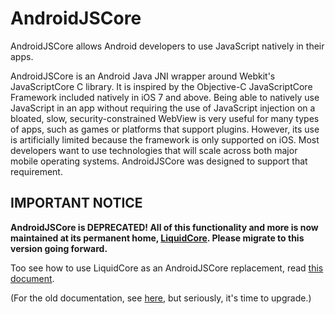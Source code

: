 AndroidJSCore
=============

AndroidJSCore allows Android developers to use JavaScript natively in their apps.

AndroidJSCore is an Android Java JNI wrapper around Webkit's JavaScriptCore C library.
It is inspired by the Objective-C JavaScriptCore Framework included natively in
iOS 7 and above.  Being able to natively use JavaScript in an app without requiring the use of
JavaScript injection on a bloated, slow, security-constrained WebView is very useful
for many types of apps, such as games or platforms that support plugins.  However,
its use is artificially limited because the framework is only supported on iOS.  Most
developers want to use technologies that will scale across both major mobile
operating systems.  AndroidJSCore was designed to support that requirement.

IMPORTANT NOTICE
------
**AndroidJSCore is DEPRECATED!  All of this functionality and more is now maintained at
its permanent home, [LiquidCore](https://github.com/LiquidPlayer/LiquidCore).  Please migrate to this
version going forward.**

Too see how to use LiquidCore as an AndroidJSCore replacement, read [this document](https://github.com/LiquidPlayer/LiquidCore/wiki/LiquidCore-as-a-Native-Javascript-Engine).

(For the old documentation, see [here](https://github.com/ericwlange/AndroidJSCore/wiki/AndroidJSCore-Deprecated-Documentation), but seriously, it's time to upgrade.)

